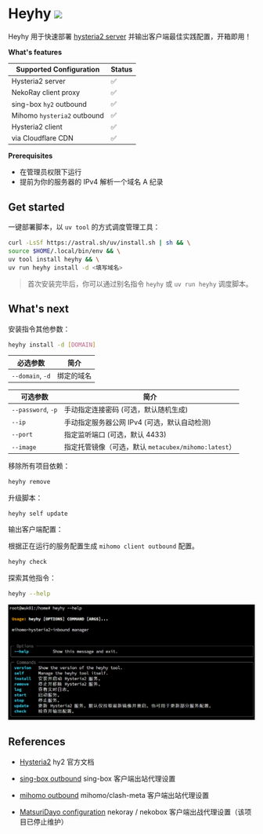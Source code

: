 # Heyhy <a href = "https://t.me/+V1rQL8WFTNxiMjRh"><img src="https://img.shields.io/static/v1?style=social&logo=telegram&label=chat&message=studio" ></a>

Heyhy 用于快速部署 [hysteria2 server](https://github.com/apernet/hysteria) 并输出客户端最佳实践配置，开箱即用！

**What's features**

| Supported Configuration     | Status |
| --------------------------- | ------ |
| Hysteria2 server            | ✅      |
| NekoRay client proxy        | ✅      |
| sing-box `hy2` outbound     | ✅      |
| Mihomo `hysteria2` outbound | ✅      |
| Hysteria2 client            | ✅      |
| via Cloudflare CDN          | ✅      |

**Prerequisites**

- 在管理员权限下运行
- 提前为你的服务器的 IPv4 解析一个域名 A 纪录

## Get started

一键部署脚本，以 `uv tool` 的方式调度管理工具：

```bash
curl -LsSf https://astral.sh/uv/install.sh | sh && \
source $HOME/.local/bin/env && \
uv tool install heyhy && \
uv run heyhy install -d <填写域名>
```

> 首次安装完毕后，你可以通过别名指令 `heyhy` 或 `uv run heyhy` 调度脚本。

## What's next

安装指令其他参数：

```bash
heyhy install -d [DOMAIN]
```

| 必选参数         | 简介       |
| ---------------- | ---------- |
| `--domain`, `-d` | 绑定的域名 |

| 可选参数           | 简介                                                 |
| ------------------ | ---------------------------------------------------- |
| `--password`, `-p` | 手动指定连接密码 (可选，默认随机生成)                |
| `--ip`             | 手动指定服务器公网 IPv4 (可选，默认自动检测)         |
| `--port`           | 指定监听端口 (可选，默认 4433)                       |
| `--image`          | 指定托管镜像（可选，默认 `metacubex/mihomo:latest`） |

移除所有项目依赖：

```bash
heyhy remove
```

升级脚本：

```bash
heyhy self update
```

输出客户端配置：

根据正在运行的服务配置生成 `mihomo client outbound` 配置。

```bash
heyhy check
```

探索其他指令：

```bash
heyhy --help
```

![image-20250629184651534](./assets/image-20250629184651534.png)

## References

- [Hysteria2](https://v2.hysteria.network/zh/docs/getting-started/Client/) hy2 官方文档

- [sing-box outbound](https://sing-box.sagernet.org/zh/configuration/outbound/hysteria2/) sing-box 客户端出站代理设置

- [mihomo outbound](https://wiki.metacubex.one/config/proxies/hysteria2/#hysteria2) mihomo/clash-meta 客户端出站代理设置

- [MatsuriDayo configuration](https://matsuridayo.github.io/n-extra_core/#_5) nekoray / nekobox 客户端出战代理设置（该项目已停止维护）

